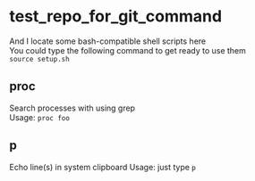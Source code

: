 test_repo_for_git_command
=========================

And I locate some bash-compatible shell scripts here  
You could type the following command to get ready to use them  
`source setup.sh`

## proc

  Search processes with using grep  
  Usage: `proc foo`

## p

  Echo line(s) in system clipboard
  Usage: just type `p`

